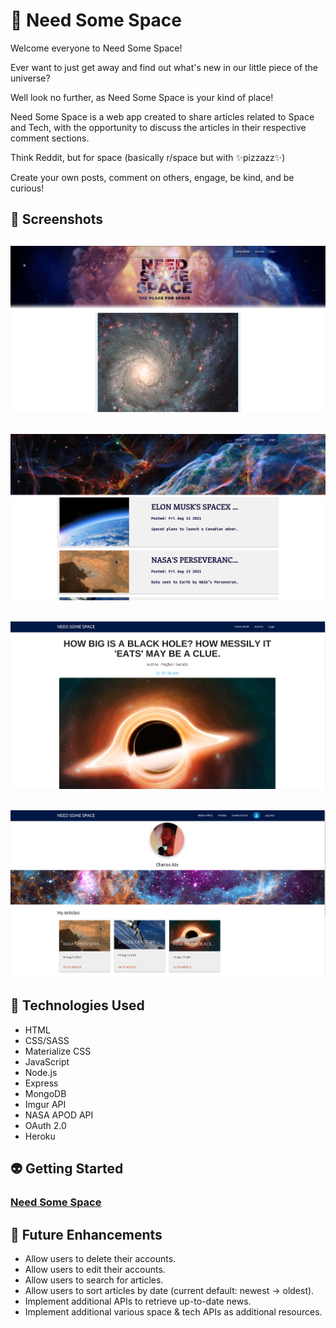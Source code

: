 # :milky_way: Need Some Space

Welcome everyone to Need Some Space!

Ever want to just get away and find out what's new in our little piece of the universe?

Well look no further, as Need Some Space is your kind of place!

Need Some Space is a web app created to share articles related to Space and Tech, with the opportunity to discuss the articles in their respective comment sections.

Think Reddit, but for space (basically r/space but with :sparkles:pizzazz:sparkles:)

Create your own posts, comment on others, engage, be kind, and be curious!

## :new_moon_with_face: Screenshots

![Alt text](https://github.com/CharlesAta/Need-some-space/blob/main/GithubImages/landing.png?raw=true)
---
![Alt text](https://github.com/CharlesAta/Need-some-space/blob/main/GithubImages/articles.png?raw=true)
---
![Alt text](https://github.com/CharlesAta/Need-some-space/blob/main/GithubImages/Screenshot%20from%202021-08-13%2000-53-53.png?raw=true)
---
![Alt text](https://github.com/CharlesAta/Need-some-space/blob/main/GithubImages/profile.png?raw=true)
---

## :satellite: Technologies Used 

- HTML
- CSS/SASS
- Materialize CSS
- JavaScript
- Node.js
- Express
- MongoDB
- Imgur API
- NASA APOD API
- OAuth 2.0
- Heroku

## :alien: Getting Started 

### [Need Some Space](https://needsomespace.herokuapp.com/)

## :stars: Future Enhancements

- Allow users to delete their accounts.
- Allow users to edit their accounts.
- Allow users to search for articles.
- Allow users to sort articles by date (current default: newest -> oldest).
- Implement additional APIs to retrieve up-to-date news.
- Implement additional various space & tech APIs as additional resources.
